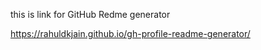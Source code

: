 this is link for GitHub Redme generator 

https://rahuldkjain.github.io/gh-profile-readme-generator/